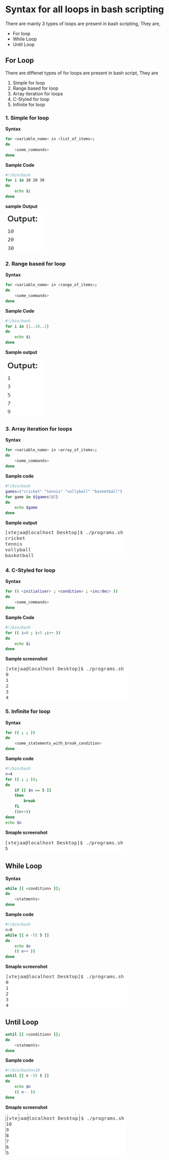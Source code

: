 # Syntax for all loops in bash scripting

There are mainly 3 types of loops are present in bash scripting, They are,

- For loop
- While Loop
- Until Loop

## For Loop

There are diffenet types of for loops are present in bash script, They are

1. Simple for loop
2. Range based for loop
3. Array iteration for loops
4. C-Styled for loop
5. Infinite for loop

### 1. Simple for loop

**Syntax**

```bash
for <variable_name> in <list_of_items>;
do
    <some_commands>
done
```

**Sample Code**

```bash
#!/bin/bash
for i in 10 20 30
do
    echo $i
done
```

**sample Output**

![alt text](/images/Activity6/simpe_op.png)

### 2. Range based for loop

**Syntax**

```bash
for <variable_name> in <range_of_items>;
do
    <some_commands>
done
```

**Sample Code**

```bash
#!/bin/bash
for i in {1..10..2}
do
    echo $i
done
```

**Sample output**

![alt text](/images/Activity6/range_op.png)

### 3. Array iteration for loops

**Syntax**

```bash
for <variable_name> in <array_of_items>;
do
    <some_commands>
done
```

**Sample code**

```bash
#!/bin/bash
games=("cricket" "tennis" "vollyball" "basketball")
for game in ${games[@]}
do
    echo $game
done
```

**Sample output**

![alt text](/images/Activity6/array_op.png)

### 4. C-Styled for loop

**Syntax**

```bash
for (( <initialiser> ; <condition> ; <inc/dec> ))
do
    <some_commands>
done
```

**Sample Code**

```bash
#!/bin/bash
for (( i=0 ; i<5 ;i++ ))
do
    echo $i
done
```

**Sample screenshot**

![alt text](/images/Activity6/iterative_op.png)

### 5. Infinite for loop

**Syntax**

```bash
for (( ; ; ))
do
    <some_statements_with_break_condition>
done
```

**Sample code**

```bash
#!/bin/bash
n=4
for (( ; ; ));
do
	if [[ $n == 5 ]]
	then
		break
	fi
	((n++))
done
echo $n
```

**Smaple screenshot**

![alt text](/images/Activity6/infinite_op.png)

## While Loop

**Syntax**

```bash
while [[ <condition> ]];
do
    <statments>
done
```

**Sample code**

```bash
#!/bin/bash
n=0
while [[ n -lt 5 ]]
do
	echo $n
	(( n++ ))
done
```

**Smaple screenshot**

![alt text](/images/Activity6/iterative_op.png)

## Until Loop

```bash
until [[ <condition> ]];
do
    <statments>
done
```

**Sample code**

```bash
#!/bin/bashn=10
until [[ n -lt 5 ]]
do
	echo $n
	(( n-- ))
done
```

**Smaple screenshot**

![alt text](/images/Activity6/until_loop_op.png)

